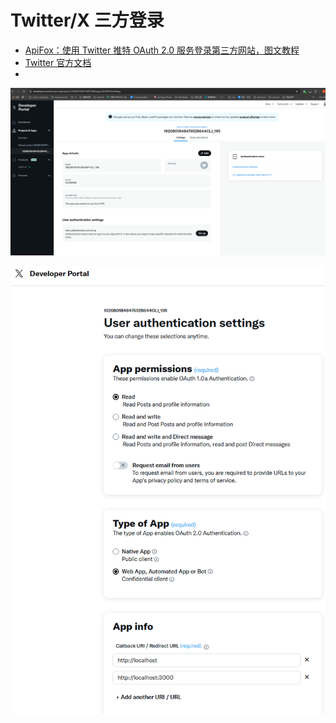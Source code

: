 # Twitter/X 三方登录

- [ApiFox：使用 Twitter 推特 OAuth 2.0 服务登录第三方网站，图文教程](https://apifox.com/apiskills/how-to-use-twitter-oauth2/)
- [Twitter 官方文档](https://docs.x.com/resources/fundamentals/developer-apps)
- 



![image-20250509193721039](README.assets/image-20250509193721039.png)



![image-20250509193845777](README.assets/image-20250509193845777.png)